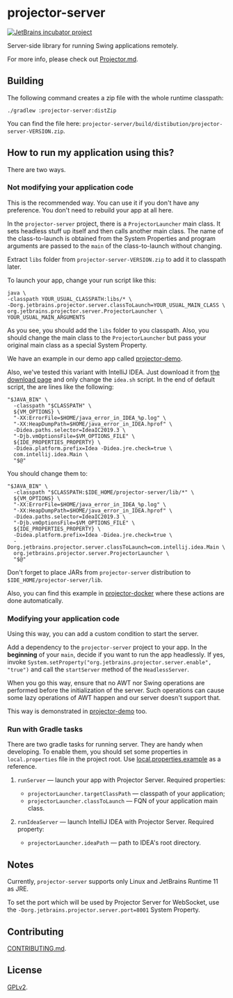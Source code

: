 # projector-server
[![JetBrains incubator project](https://jb.gg/badges/incubator.svg)](https://confluence.jetbrains.com/display/ALL/JetBrains+on+GitHub)

Server-side library for running Swing applications remotely.

For more info, please check out [Projector.md](https://github.com/JetBrains/projector-server/blob/master/docs/Projector.md).

## Building
The following command creates a zip file with the whole runtime classpath:

```shell script
./gradlew :projector-server:distZip
```

You can find the file here: `projector-server/build/distibution/projector-server-VERSION.zip`.

## How to run my application using this?
There are two ways.

### Not modifying your application code
This is the recommended way. You can use it if you don't have any preference. You don't need to rebuild your app at all here.

In the `projector-server` project, there is a `ProjectorLauncher` main class. It sets headless stuff up itself and then calls another main class. The name of the class-to-launch is obtained from the System Properties and program arguments are passed to the `main` of the class-to-launch without changing.

Extract `libs` folder from `projector-server-VERSION.zip` to add it to classpath later.

To launch your app, change your run script like this:
```Shell Script
java \
-classpath YOUR_USUAL_CLASSPATH:libs/* \
-Dorg.jetbrains.projector.server.classToLaunch=YOUR_USUAL_MAIN_CLASS \
org.jetbrains.projector.server.ProjectorLauncher \
YOUR_USUAL_MAIN_ARGUMENTS
```

As you see, you should add the `libs` folder to you classpath. Also, you should change the main class to the `ProjectorLauncher` but pass your original main class as a special System Property.

We have an example in our demo app called [projector-demo](https://github.com/JetBrains/projector-demo).

Also, we've tested this variant with IntelliJ IDEA. Just download it from [the download page](https://www.jetbrains.com/idea/download/index.html) and only change the `idea.sh` script. In the end of default script, the are lines like the following:
```shell script
"$JAVA_BIN" \
  -classpath "$CLASSPATH" \
  ${VM_OPTIONS} \
  "-XX:ErrorFile=$HOME/java_error_in_IDEA_%p.log" \
  "-XX:HeapDumpPath=$HOME/java_error_in_IDEA.hprof" \
  -Didea.paths.selector=IdeaIC2019.3 \
  "-Djb.vmOptionsFile=$VM_OPTIONS_FILE" \
  ${IDE_PROPERTIES_PROPERTY} \
  -Didea.platform.prefix=Idea -Didea.jre.check=true \
  com.intellij.idea.Main \
  "$@"
```

You should change them to:
```shell script
"$JAVA_BIN" \
  -classpath "$CLASSPATH:$IDE_HOME/projector-server/lib/*" \
  ${VM_OPTIONS} \
  "-XX:ErrorFile=$HOME/java_error_in_IDEA_%p.log" \
  "-XX:HeapDumpPath=$HOME/java_error_in_IDEA.hprof" \
  -Didea.paths.selector=IdeaIC2019.3 \
  "-Djb.vmOptionsFile=$VM_OPTIONS_FILE" \
  ${IDE_PROPERTIES_PROPERTY} \
  -Didea.platform.prefix=Idea -Didea.jre.check=true \
  -Dorg.jetbrains.projector.server.classToLaunch=com.intellij.idea.Main \
  org.jetbrains.projector.server.ProjectorLauncher \
  "$@"
```

Don't forget to place JARs from `projector-server` distribution to `$IDE_HOME/projector-server/lib`.

Also, you can find this example in [projector-docker](https://github.com/JetBrains/projector-docker) where these actions are done automatically.

### Modifying your application code
Using this way, you can add a custom condition to start the server.

Add a dependency to the `projector-server` project to your app. In the **beginning** of your `main`, decide if you want to run the app headlessly. If yes, invoke `System.setProperty("org.jetbrains.projector.server.enable", "true")` and call the `startServer` method of the `HeadlessServer`.

When you go this way, ensure that no AWT nor Swing operations are performed before the initialization of the server. Such operations can cause some lazy operations of AWT happen and our server doesn't support that.

This way is demonstrated in [projector-demo](https://github.com/JetBrains/projector-demo) too.

### Run with Gradle tasks
There are two gradle tasks for running server. They are handy when developing. To enable them, you should set some properties in `local.properties` file in the project root. Use [local.properties.example](local.properties.example) as a reference.

1. `runServer` &mdash; launch your app with Projector Server. Required properties:
    * `projectorLauncher.targetClassPath` &mdash; classpath of your application;
    * `projectorLauncher.classToLaunch` &mdash; FQN of your application main class.

2. `runIdeaServer` &mdash; launch IntelliJ IDEA with Projector Server. Required property:
    * `projectorLauncher.ideaPath` &mdash; path to IDEA's root directory.

## Notes
Currently, `projector-server` supports only Linux and JetBrains Runtime 11 as JRE.

To set the port which will be used by Projector Server for WebSocket, use the `-Dorg.jetbrains.projector.server.port=8001` System Property.

## Contributing
[CONTRIBUTING.md](https://github.com/JetBrains/projector-server/blob/master/docs/CONTRIBUTING.md).

## License
[GPLv2](LICENSE.txt).
